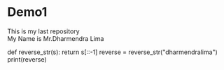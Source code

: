 # Demo1
This is my last repository
<br>
My Name is Mr.Dharmendra Lima


def reverse_str(s):
    return s[::-1]
reverse = reverse_str("dharmendralima")
print(reverse)